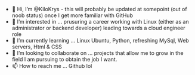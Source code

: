 - 👋 Hi, I’m @KiloKrys - this will probably be updated at somepoint (out of noob status) once I get more familiar with GitHub
- 👀 I’m interested in ... prusuring a career working with Linux (either as an administrator or backend developer) leading towards a cloud engineer role
- 🌱 I’m currently learning ... Linux Ubuntu, Python, refreshing MySql, Web servers, Html & CSS
- 💞️ I’m looking to collaborate on ... projects that allow me to grow in the field I am pursuing to obtain the job I want.
- 📫 How to reach me ... Github lol

<!---
KiloKrys/KiloKrys is a ✨ special ✨ repository because its `README.md` (this file) appears on your GitHub profile.
You can click the Preview link to take a look at your changes.
--->
